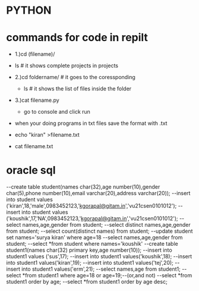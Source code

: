 # PYTHON 

# commands for code in repilt

* 1.)cd (filename)/
 *   ls               # it shows complete projects in projects
* 2.)cd foldername/   # it goes to the coressponding
   * ls               # it shows the list of files inside the folder 
* 3.)cat filename.py
  *  go to console and click run
   
   
* when your doing programs in txt files save the format with .txt
* echo "kiran" >filename.txt
* cat filename.txt

# oracle sql

--create table student(names char(32),age number(10),gender char(5),phone number(10),email varchar(20),address varchar(20));
--insert into student values ('kiran',18,'male',0983452123,'kgorapal@gitam.in','vu21csen0101012');
--insert into student values ('koushik',17,'NA',0983452123,'kgorapal@gitam.in','vu21csen0101012');
--select names,age,gender from student;
--select distinct names,age,gender from student;
--select count(distinct names) from student;
--update student set names='surya kiran' where age=18
--select names,age,gender from student;
--select *from student where names='koushik'
--create table student1(names char(32) primary key,age number(10));
--insert into student1 values ('sus',17);
--insert into student1 values('koushik',18);
--insert into student1 values('kiran',19);
--insert into student1 values('tej',20);
--insert into student1 values('erm',21);
--select names,age from student1;
--select *from  student1 where age=18 or age=19;--(or,and not)
--select *from student1 order by age;
--select *from student1 order by age desc;
